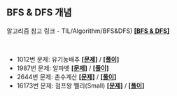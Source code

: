 ## BFS & DFS 개념

알고리즘 참고 링크 - TIL/Algorithm/BFS&DFS) **[[BFS & DFS]](https://github.com/GGamangCoder/TIL/blob/main/Algorithm/BFS%26DFS.md)**

<br>

* 1012번 문제: 유기농배추  **[[문제]](https://www.acmicpc.net/problem/1012)** / **[[풀이]](1012.py)**
* 1987번 문제: 알파벳 **[[문제]](https://www.acmicpc.net/problem/1987)** / **[[풀이]](1987.py)**  
* 2644번 문제: 촌수계산 **[[문제]](https://www.acmicpc.net/problem/2644)** / **[[풀이]](2644.py)**  
* 16173번 문제: 점프왕 쩰리(Small)  **[[문제]](https://www.acmicpc.net/problem/16173)** / **[[풀이]](16173.py)**  
